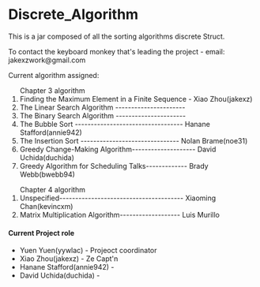 Discrete_Algorithm
================== 
<p>This is a jar composed of all the sorting algorithms discrete Struct.</p>
<p>To contact the keyboard monkey that's leading the project - email: jakexzwork@gmail.com</p>
<p>Current algorithm assigned:</p>
<ol>Chapter 3 algorithm
<li>Finding the Maximum Element in a Finite Sequence - Xiao Zhou(jakexz)</li>
<li>The Linear Search Algorithm ---------------------- </li>
<li>The Binary Search Algorithm ---------------------- </li>
<li>The Bubble Sort ---------------------------------- Hanane Stafford(annie942)</li>
<li>The Insertion Sort ------------------------------- Nolan Brame(noe31)</li>
<li>Greedy Change-Making Algorithm-------------------- David Uchida(duchida)</li>
<li>Greedy Algorithm for Scheduling Talks------------- Brady Webb(bwebb94)</li>
</ol>
<ol>Chapter 4 algorithm
<li>Unspecified--------------------------------------- Xiaoming Chan(kevincxm)</li>
<li>Matrix Multiplication Algorithm------------------- Luis Murillo</li>
</ol>

#### Current Project role ####
*   Yuen Yuen(yywlac) - Projeoct coordinator  
*   Xiao Zhou(jakexz) - Ze Capt'n  
*   Hanane Stafford(annie942) -  
*   David Uchida(duchida) -  

    
